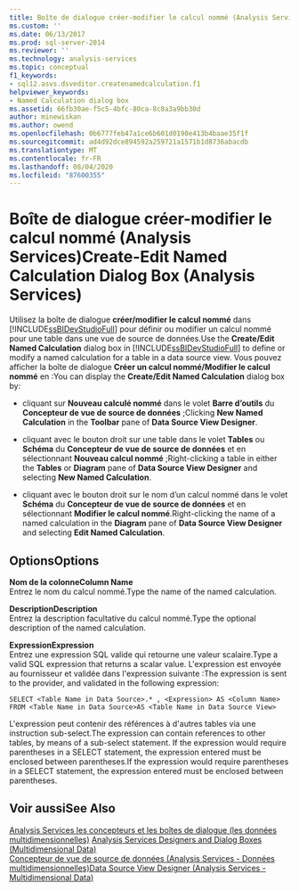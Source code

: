 ```yaml
---
title: Boîte de dialogue créer-modifier le calcul nommé (Analysis Services) | Microsoft Docs
ms.custom: ''
ms.date: 06/13/2017
ms.prod: sql-server-2014
ms.reviewer: ''
ms.technology: analysis-services
ms.topic: conceptual
f1_keywords:
- sql12.asvs.dsveditor.createnamedcalculation.f1
helpviewer_keywords:
- Named Calculation dialog box
ms.assetid: 66fb30ae-f5c5-4bfc-80ca-8c8a3a9bb30d
author: minewiskan
ms.author: owend
ms.openlocfilehash: 0b6777feb47a1ce6b601d0190e413b4baae35f1f
ms.sourcegitcommit: ad4d92dce894592a259721a1571b1d8736abacdb
ms.translationtype: MT
ms.contentlocale: fr-FR
ms.lasthandoff: 08/04/2020
ms.locfileid: "87600355"
---
```

# <a name="create-edit-named-calculation-dialog-box-analysis-services"></a><span data-ttu-id="2f203-102">Boîte de dialogue créer-modifier le calcul nommé (Analysis Services)</span><span class="sxs-lookup"><span data-stu-id="2f203-102">Create-Edit Named Calculation Dialog Box (Analysis Services)</span></span>
  <span data-ttu-id="2f203-103">Utilisez la boîte de dialogue **créer/modifier le calcul nommé** dans [!INCLUDE[ssBIDevStudioFull](../includes/ssbidevstudiofull-md.md)] pour définir ou modifier un calcul nommé pour une table dans une vue de source de données.</span><span class="sxs-lookup"><span data-stu-id="2f203-103">Use the **Create/Edit Named Calculation** dialog box in [!INCLUDE[ssBIDevStudioFull](../includes/ssbidevstudiofull-md.md)] to define or modify a named calculation for a table in a data source view.</span></span> <span data-ttu-id="2f203-104">Vous pouvez afficher la boîte de dialogue **Créer un calcul nommé/Modifier le calcul nommé** en :</span><span class="sxs-lookup"><span data-stu-id="2f203-104">You can display the **Create/Edit Named Calculation** dialog box by:</span></span>  
  
-   <span data-ttu-id="2f203-105">cliquant sur **Nouveau calculé nommé** dans le volet **Barre d’outils** du **Concepteur de vue de source de données** ;</span><span class="sxs-lookup"><span data-stu-id="2f203-105">Clicking **New Named Calculation** in the **Toolbar** pane of **Data Source View Designer**.</span></span>  
  
-   <span data-ttu-id="2f203-106">cliquant avec le bouton droit sur une table dans le volet **Tables** ou **Schéma** du **Concepteur de vue de source de données** et en sélectionnant **Nouveau calcul nommé** ;</span><span class="sxs-lookup"><span data-stu-id="2f203-106">Right-clicking a table in either the **Tables** or **Diagram** pane of **Data Source View Designer** and selecting **New Named Calculation**.</span></span>  
  
-   <span data-ttu-id="2f203-107">cliquant avec le bouton droit sur le nom d’un calcul nommé dans le volet **Schéma** du **Concepteur de vue de source de données** et en sélectionnant **Modifier le calcul nommé**.</span><span class="sxs-lookup"><span data-stu-id="2f203-107">Right-clicking the name of a named calculation in the **Diagram** pane of **Data Source View Designer** and selecting **Edit Named Calculation**.</span></span>  
  
## <a name="options"></a><span data-ttu-id="2f203-108">Options</span><span class="sxs-lookup"><span data-stu-id="2f203-108">Options</span></span>  
 <span data-ttu-id="2f203-109">**Nom de la colonne**</span><span class="sxs-lookup"><span data-stu-id="2f203-109">**Column Name**</span></span>  
 <span data-ttu-id="2f203-110">Entrez le nom du calcul nommé.</span><span class="sxs-lookup"><span data-stu-id="2f203-110">Type the name of the named calculation.</span></span>  
  
 <span data-ttu-id="2f203-111">**Description**</span><span class="sxs-lookup"><span data-stu-id="2f203-111">**Description**</span></span>  
 <span data-ttu-id="2f203-112">Entrez la description facultative du calcul nommé.</span><span class="sxs-lookup"><span data-stu-id="2f203-112">Type the optional description of the named calculation.</span></span>  
  
 <span data-ttu-id="2f203-113">**Expression**</span><span class="sxs-lookup"><span data-stu-id="2f203-113">**Expression**</span></span>  
 <span data-ttu-id="2f203-114">Entrez une expression SQL valide qui retourne une valeur scalaire.</span><span class="sxs-lookup"><span data-stu-id="2f203-114">Type a valid SQL expression that returns a scalar value.</span></span> <span data-ttu-id="2f203-115">L'expression est envoyée au fournisseur et validée dans l'expression suivante :</span><span class="sxs-lookup"><span data-stu-id="2f203-115">The expression is sent to the provider, and validated in the following expression:</span></span>  
  
```  
SELECT <Table Name in Data Source>.* , <Expression> AS <Column Name> FROM <Table Name in Data Source>AS <Table Name in Data Source View>  
```  
  
 <span data-ttu-id="2f203-116">L'expression peut contenir des références à d'autres tables via une instruction sub-select.</span><span class="sxs-lookup"><span data-stu-id="2f203-116">The expression can contain references to other tables, by means of a sub-select statement.</span></span> <span data-ttu-id="2f203-117">If the expression would require parentheses in a SELECT statement, the expression entered must be enclosed between parentheses.</span><span class="sxs-lookup"><span data-stu-id="2f203-117">If the expression would require parentheses in a SELECT statement, the expression entered must be enclosed between parentheses.</span></span>  
  
## <a name="see-also"></a><span data-ttu-id="2f203-118">Voir aussi</span><span class="sxs-lookup"><span data-stu-id="2f203-118">See Also</span></span>  
 <span data-ttu-id="2f203-119">[Analysis Services les concepteurs et les boîtes de dialogue &#40;les données multidimensionnelles&#41;](analysis-services-designers-and-dialog-boxes-multidimensional-data.md) </span><span class="sxs-lookup"><span data-stu-id="2f203-119">[Analysis Services Designers and Dialog Boxes &#40;Multidimensional Data&#41;](analysis-services-designers-and-dialog-boxes-multidimensional-data.md) </span></span>  
 [<span data-ttu-id="2f203-120">Concepteur de vue de source de données &#40;Analysis Services - Données multidimensionnelles&#41;</span><span class="sxs-lookup"><span data-stu-id="2f203-120">Data Source View Designer &#40;Analysis Services - Multidimensional Data&#41;</span></span>](data-source-view-designer-analysis-services-multidimensional-data.md)  
  
  

